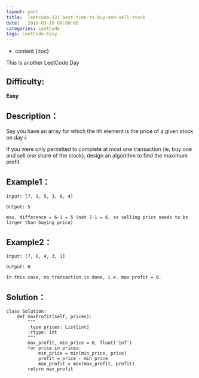 ```yaml
---
layout: post
title:  leetcode-121 best-time-to-buy-and-sell-stock
date:   2018-03-10 00:00:00
categories: LeetCode
tags: LeetCode-Easy
---
```


* content
{:toc}

This is another LeetCode Day

## Difficulty:

**Easy**

## Description：

Say you have an array for which the ith element is the price of a given stock on day i.

If you were only permitted to complete at most one transaction (ie, buy one and sell one share 
of the stock), design an algorithm to find the maximum profit.

## Example1：

```
Input: [7, 1, 5, 3, 6, 4]

Output: 5

max. difference = 6-1 = 5 (not 7-1 = 6, as selling price needs to be larger than buying price)
```

## Example2：

```
Input: [7, 6, 4, 3, 1]

Output: 0

In this case, no transaction is done, i.e. max profit = 0.
```

## Solution：

```
class Solution:
    def maxProfit(self, prices):
        """
        :type prices: List[int]
        :rtype: int
        """
        max_profit, min_price = 0, float('inf')
        for price in prices:
            min_price = min(min_price, price)
            profit = price - min_price
            max_profit = max(max_profit, profit)
        return max_profit
```
